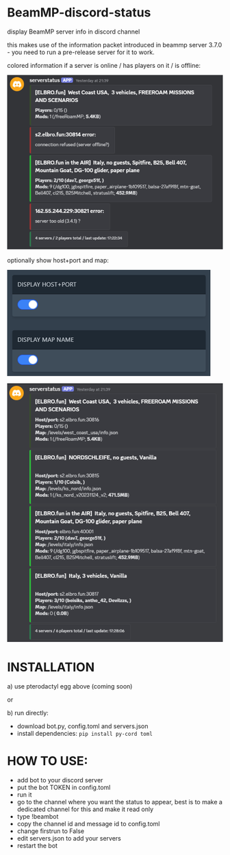 # BeamMP-discord-status
display BeamMP server info in discord channel

this makes use of the information packet introduced in beammp server 3.7.0 - you need to run a pre-release server for it to work.


colored information if a server is online / has players on it / is offline:

![server-info](./img/server-info.png)


optionally show host+port and map:

![hostmap](./img/displayhost-map.png)

![server-info](./img/server-info-3.png)



# INSTALLATION

 a) use pterodactyl egg above (coming soon)

 or
 
 b) run directly:
  - download bot.py, config.toml and servers.json
  - install dependencies: `pip install py-cord toml`


# HOW TO USE:
- add bot to your discord server
- put the bot TOKEN in config.toml
- run it
- go to the channel where you want the status to appear, best is to make a dedicated channel for this and make it read only
- type !beambot
- copy the channel id and message id to config.toml
- change firstrun to False
- edit servers.json to add your servers
- restart the bot
